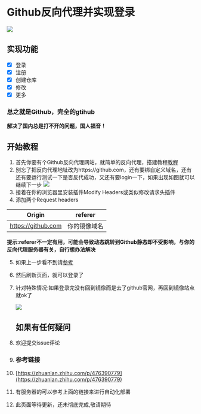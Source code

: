 # Github反向代理并实现登录

![](https://cloud.shuia.tk/Qexo/2022/8/162fc2b7fd4fdc46149377d1e6a6dbab.png)

## 实现功能

* [X]  登录
* [X]  注册
* [X]  创建仓库
* [X]  修改
* [X]  更多

### 总之就是Github，完全的gtihub

**解决了国内总是打不开的问题，国人福音！**

## 开始教程

1. 首先你要有个Github反向代理网站，就简单的反向代理，搭建教程[教程](https://blog.csdn.net/u012424449/article/details/103068412)
2. 别忘了把反向代理地址改为https://github.com，还有要绑自定义域名，还有还有要运行测试一下是否反代成功，又还有要login一下，如果出现如图就可以继续下一步
   ![](https://cloud.shuia.tk/Qexo/2022/8/808a99dafbc186ee45845028e3a9e644.png)
3. 接着在你的浏览器里安装插件Modify Headers或类似修改请求头插件
4. 添加两个Request headers


| Origin             | referer      |
| ------------------ | ------------ |
| https://github.com | 你的镜像域名 |

**提示:referer不一定有用，可能会导致动态跳转到Github静态却不受影响，与你的反向代理服务器有关，自行想办法解决**

5. 如果上一步看不到请[参考](https://blog.csdn.net/weixin_44632787/article/details/118276345)
6. 然后刷新页面，就可以登录了
7. 针对特殊情况:如果登录完没有回到镜像而是去了github官网，再回到镜像站点就ok了

   ![](https://cloud.shuia.tk/Qexo/2022/8/1a3ef1d31023ce70b6a1a600a98519f3.png)

   ## 如果有任何疑问
8. 欢迎提交issue评论
9. ### 参考链接
10. [https://zhuanlan.zhihu.com/p/476390779](https://zhuanlan.zhihu.com/p/476390779)
11. 有服务器的可以参考上面的链接来进行自动化部署
12. 此页面等待更新，还未彻底完成,敬请期待
